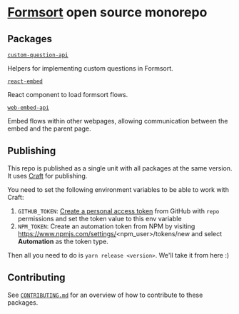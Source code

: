 # [Formsort](https://formsort.com) open source monorepo

## Packages

[`custom-question-api`](/packages/custom-question-api)

Helpers for implementing custom questions in Formsort.

[`react-embed`](/packages/react-embed)

React component to load formsort flows.

[`web-embed-api`](/packages/web-embed-api)

Embed flows within other webpages, allowing communication between the embed and the parent page.

## Publishing

This repo is published as a single unit with all packages at the same version. It uses [Craft](https://github.com/getsentry/craft) for publishing.

You need to set the following environment variables to be able to work with Craft:

1. `GITHUB_TOKEN`: [Create a personal access token](https://github.com/settings/tokens/new?scopes=repo&description=Craft) from GitHub with `repo` permissions and set the token value to this env variable
2. `NPM_TOKEN`: Create an automation token from NPM by visiting https://www.npmjs.com/settings/<npm_user>/tokens/new and select **Automation** as the token type.

Then all you need to do is `yarn release <version>`. We'll take it from here :)

## Contributing

See [`CONTRIBUTING.md`](./CONTRIBUTING.md) for an overview of how to contribute to these packages.